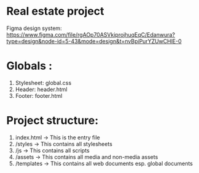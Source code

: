 # Real estate project
Figma design system: https://www.figma.com/file/rgAOp70ASVkiprojhuqEqC/Edanwura?type=design&node-id=5-43&mode=design&t=nvBpiPurYZUwCHlE-0

# Globals :
1. Stylesheet: global.css
2. Header: header.html
3. Footer: footer.html

# Project structure:
1. index.html -> This is the entry file
2. /styles -> This contains all stylesheets
3. /js -> This contains all scripts
4. /assets -> This contains all media and non-media assets
5. /templates -> This contains all web documents esp. global documents
